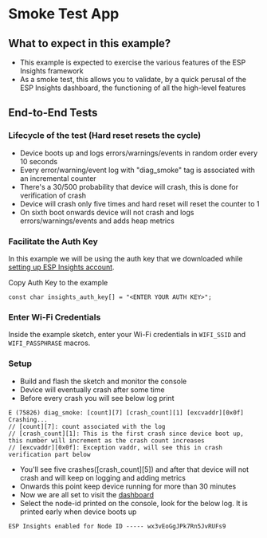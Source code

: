 # Smoke Test App

## What to expect in this example?

- This example is expected to exercise the various features of the ESP Insights framework
- As a smoke test, this allows you to validate, by a quick perusal of the ESP Insights dashboard, the functioning of all the high-level features


## End-to-End Tests

### Lifecycle of the test (Hard reset resets the cycle)
* Device boots up and logs errors/warnings/events in random order every 10 seconds
* Every error/warning/event log with "diag_smoke" tag is associated with an incremental counter
* There's a 30/500 probability that device will crash, this is done for verification of crash
* Device will crash only five times and hard reset will reset the counter to 1
* On sixth boot onwards device will not crash and logs errors/warnings/events and adds heap metrics

### Facilitate the Auth Key
In this example we will be using the auth key that we downloaded while [setting up ESP Insights account](https://github.com/espressif/esp-insights/tree/main/examples#set-up-esp-insights-account).

Copy Auth Key to the example
```
const char insights_auth_key[] = "<ENTER YOUR AUTH KEY>";
```

### Enter Wi-Fi Credentials
Inside the example sketch, enter your Wi-Fi credentials in `WIFI_SSID` and `WIFI_PASSPHRASE` macros.

### Setup
* Build and flash the sketch and monitor the console
* Device will eventually crash after some time
* Before every crash you will see below log print
```
E (75826) diag_smoke: [count][7] [crash_count][1] [excvaddr][0x0f] Crashing...
// [count][7]: count associated with the log
// [crash_count][1]: This is the first crash since device boot up, this number will increment as the crash count increases
// [excvaddr][0x0f]: Exception vaddr, will see this in crash verification part below
```
* You'll see five crashes([crash_count][5]) and after that device will not crash and will keep on logging and adding metrics
* Onwards this point keep device running for more than 30 minutes
* Now we are all set to visit the [dashboard](https://dashboard.insights.espressif.com)
* Select the node-id printed on the console, look for the below log. It is printed early when device boots up
```
ESP Insights enabled for Node ID ----- wx3vEoGgJPk7Rn5JvRUFs9
```

